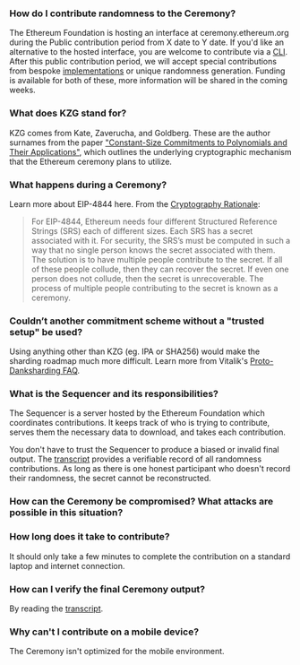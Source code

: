 ### How do I contribute randomness to the Ceremony?

The Ethereum Foundation is hosting an interface at ceremony.ethereum.org during the Public contribution period from X date to Y date. If you'd like an alternative to the hosted interface, you are welcome to contribute via a [CLI](link). After this public contribution period, we will accept special contributions from bespoke [implementations]() or unique randomness generation. Funding is available for both of these, more information will be shared in the coming weeks.

### What does KZG stand for?

KZG comes from Kate, Zaverucha, and Goldberg. These are the author surnames from the paper ["Constant-Size Commitments to Polynomials and
Their Applications"](https://www.iacr.org/archive/asiacrypt2010/6477178/6477178.pdf), which outlines the underlying cryptographic mechanism that the Ethereum ceremony plans to utilize.

### What happens during a Ceremony?

Learn more about EIP-4844 here. From the [Cryptography Rationale](https://hackmd.io/@6iQDuIePQjyYBqDChYw_jg/SJ-08AoT5):

> For EIP-4844, Ethereum needs four different Structured Reference Strings (SRS) each of different sizes. Each SRS has a secret associated with it. For security, the SRS’s must be computed in such a way that no single person knows the secret associated with them. The solution is to have multiple people contribute to the secret. If all of these people collude, then they can recover the secret. If even one person does not collude, then the secret is unrecoverable. The process of multiple people contributing to the secret is known as a ceremony.

### Couldn’t another commitment scheme without a "trusted setup" be used?

Using anything other than KZG (eg. IPA or SHA256) would make the sharding roadmap much more difficult. Learn more from Vitalik's [Proto-Danksharding FAQ](https://notes.ethereum.org/@vbuterin/proto_danksharding_faq#Couldn%E2%80%99t-we-use-some-other-commitment-scheme-without-a-trusted-setup).

### What is the Sequencer and its responsibilities?

The Sequencer is a server hosted by the Ethereum Foundation which coordinates contributions. It keeps track of who is trying to contribute, serves them the necessary data to download, and takes each contribution.

You don't have to trust the Sequencer to produce a biased or invalid final output. The [transcript](link) provides a verifiable record of all randomness contributions. As long as there is one honest participant who doesn't record their randomness, the secret cannot be reconstructed.

### How can the Ceremony be compromised? What attacks are possible in this situation?

### How long does it take to contribute?

It should only take a few minutes to complete the contribution on a standard laptop and internet connection.

### How can I verify the final Ceremony output?

By reading the [transcript](link).

### Why can't I contribute on a mobile device?

The Ceremony isn't optimized for the mobile environment.
